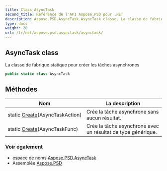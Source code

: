 ```yaml
---
title: Class AsyncTask
second_title: Référence de l'API Aspose.PSD pour .NET
description: Aspose.PSD.AsyncTask.AsyncTask classe. La classe de fabrique statique pour créer les tâches asynchrones
type: docs
weight: 20
url: /fr/net/aspose.psd.asynctask/asynctask/
---
```

## AsyncTask class

La classe de fabrique statique pour créer les tâches asynchrones

```csharp
public static class AsyncTask
```

## Méthodes

| Nom | La description |
| --- | --- |
| static [Create](../../aspose.psd.asynctask/asynctask/create/#create)(AsyncTaskAction) | Crée la tâche asynchrone sans aucun résultat. |
| static [Create](../../aspose.psd.asynctask/asynctask/create/#create_1)(AsyncTaskFunc) | Crée la tâche asynchrone avec un résultat de type générique. |

### Voir également

* espace de noms [Aspose.PSD.AsyncTask](../../aspose.psd.asynctask/)
* Assemblée [Aspose.PSD](../../)


